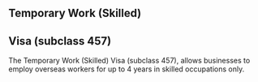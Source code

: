## Temporary Work (Skilled)

## Visa (subclass 457)

The Temporary Work (Skilled) Visa (subclass 457), allows businesses to employ overseas workers for up to 4 years in skilled occupations only.

